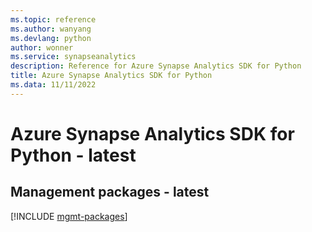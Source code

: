 ```yaml
---
ms.topic: reference
ms.author: wanyang
ms.devlang: python
author: wonner
ms.service: synapseanalytics
description: Reference for Azure Synapse Analytics SDK for Python
title: Azure Synapse Analytics SDK for Python
ms.data: 11/11/2022
---
```

# Azure Synapse Analytics SDK for Python - latest

## Management packages - latest
[!INCLUDE [mgmt-packages](synapse-analytics-mgmt-index.md)]
